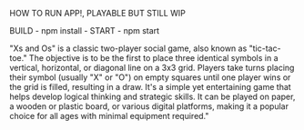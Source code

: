 

HOW TO RUN APP!, PLAYABLE BUT STILL WIP

BUILD - npm install - START - npm start

"Xs and Os" is a classic two-player social game, also known as "tic-tac-toe." The objective is to be the first to place three identical symbols in a vertical, horizontal, or diagonal line on a 3x3 grid. Players take turns placing their symbol (usually "X" or "O") on empty squares until one player wins or the grid is filled, resulting in a draw. It's a simple yet entertaining game that helps develop logical thinking and strategic skills. It can be played on paper, a wooden or plastic board, or various digital platforms, making it a popular choice for all ages with minimal equipment required."
